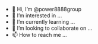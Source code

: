 - 👋 Hi, I’m @power8888group
- 👀 I’m interested in ...
- 🌱 I’m currently learning ...
- 💞️ I’m looking to collaborate on ...
- 📫 How to reach me ...

<!---
power8888group/power8888group is a ✨ special ✨ repository because its `README.md` (this file) appears on your GitHub profile.
You can click the Preview link to take a look at your changes.
--->
